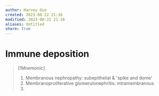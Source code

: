 ```yaml
---
author: Harvey Guo
created: 2023-08-22 21:16
modified: 2023-08-22 21:16
aliases: Untitled
share: true
---
```


# Immune deposition
>[!Mnemonic] 
>1. Membranous nephropathy: subepithelial & 'spike and dome' 
>2. Membranoproliferative glomerulonephritis: intramembranous
>3. 